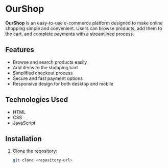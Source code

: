# OurShop

**OurShop** is an easy-to-use e-commerce platform designed to make online shopping simple and convenient. Users can browse products, add them to the cart, and complete payments with a streamlined process.

## Features
- Browse and search products easily
- Add items to the shopping cart
- Simplified checkout process
- Secure and fast payment options
- Responsive design for both desktop and mobile

## Technologies Used
- HTML
- CSS
- JavaScript

## Installation
1. Clone the repository:
   ```bash
   git clone <repository-url>

